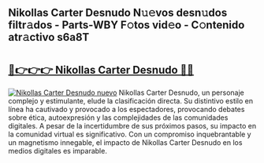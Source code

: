 ## Nikollas Carter Desnudo N𝚞𝚎vos desn𝚞dos filtr𝚊dos - Parts-WBY F𝚘tos vid𝚎o - C𝚘ntenido atr𝚊ctivo s6a8T

# <h2><a href="http://mb3047.tromn.icu/?c=Nikollas+Carter+Desnudo">🔗👉👉👉 Nikollas Carter Desnudo 🔗🔗</a></h2>

[![Nikollas Carter Desnudo nuevo](https://i.imgur.com/pEAQMta.gif)](http://mb3047.tromn.icu/?c=Nikollas+Carter+Desnudo)
Nikollas Carter Desnudo, un personaje complejo y estimulante, elude la clasificación directa. Su distintivo estilo en línea ha cautivado y provocado a los espectadores, provocando debates sobre ética, autoexpresión y las complejidades de las comunidades digitales. A pesar de la incertidumbre de sus próximos pasos, su impacto en la comunidad virtual es significativo. Con un compromiso inquebrantable y un magnetismo innegable, el impacto de Nikollas Carter Desnudo en los medios digitales es imparable.
